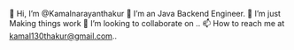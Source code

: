 👋 Hi, I’m @Kamalnarayanthakur
👀 I’m an Java Backend Engineer.
🌱 I’m just Making things work
💞️ I’m looking to collaborate on ..
📫 How to reach me at kamal130thakur@gmail.com..
